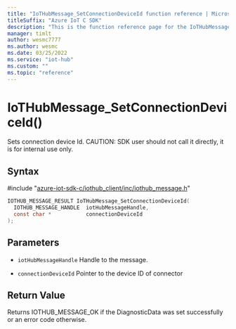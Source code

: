 ```yaml
---                             
title: "IoTHubMessage_SetConnectionDeviceId function reference | Microsoft Docs" 
titleSuffix: "Azure IoT C SDK"            
description: "This is the function reference page for the IoTHubMessage_SetConnectionDeviceId() function in the Azure IoT C SDK. This SDK is used with Azure IoT Hub and Azure IoT Hub Device Provisioning Service"            
manager: timlt                 
author: wesmc7777              
ms.author: wesmc               
ms.date: 03/25/2022                    
ms.service: "iot-hub"             
ms.custom: ""                
ms.topic: "reference"        
---                            
```


# IoTHubMessage_SetConnectionDeviceId()

Sets connection device Id. CAUTION: SDK user should not call it directly, it is for internal use only.

## Syntax

\#include "[azure-iot-sdk-c/iothub_client/inc/iothub_message.h](../iothub-message-h.md)"  
```C
IOTHUB_MESSAGE_RESULT IoTHubMessage_SetConnectionDeviceId(
  IOTHUB_MESSAGE_HANDLE  iotHubMessageHandle,
  const char *           connectionDeviceId
);
```

## Parameters
* `iotHubMessageHandle` Handle to the message. 

* `connectionDeviceId` Pointer to the device ID of connector

## Return Value
Returns IOTHUB_MESSAGE_OK if the DiagnosticData was set successfully or an error code otherwise.

